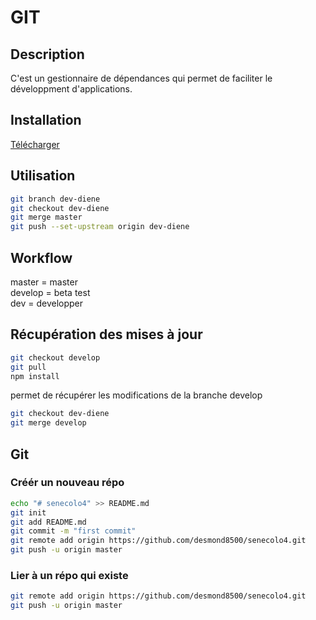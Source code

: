 # GIT

## Description

C'est un gestionnaire de dépendances qui permet de faciliter le développment d'applications.

## Installation

[Télécharger](https://nodejs.org/en/download/)

## Utilisation

```bash
git branch dev-diene
git checkout dev-diene
git merge master
git push --set-upstream origin dev-diene
```

## Workflow 

master = master  
develop = beta  test  
dev = developper  

## Récupération des mises à jour

```bash
git checkout develop
git pull
npm install
```

permet de récupérer les modifications de la branche develop

```bash
git checkout dev-diene
git merge develop
```

## Git

### Créér un nouveau répo 

```bash
echo "# senecolo4" >> README.md
git init
git add README.md
git commit -m "first commit"
git remote add origin https://github.com/desmond8500/senecolo4.git
git push -u origin master
```

### Lier à un répo qui existe

```bash
git remote add origin https://github.com/desmond8500/senecolo4.git
git push -u origin master
```
